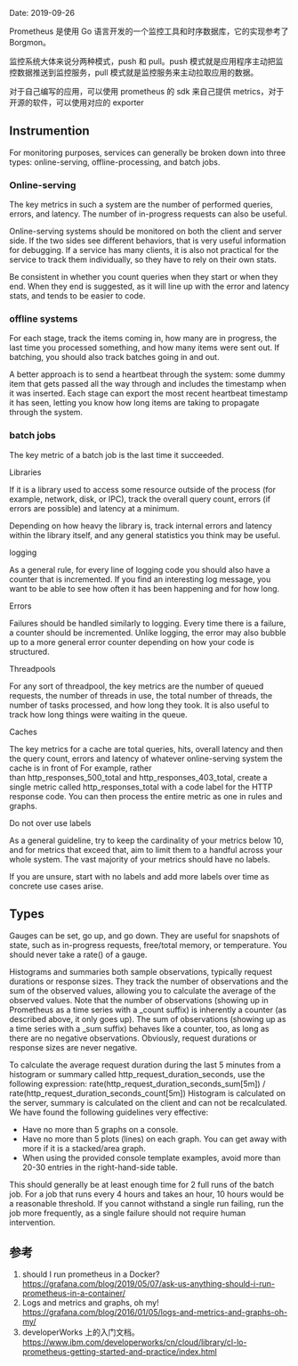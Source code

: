 Date: 2019-09-26


Prometheus 是使用 Go 语言开发的一个监控工具和时序数据库，它的实现参考了 Borgmon。

监控系统大体来说分两种模式，push 和 pull。push 模式就是应用程序主动把监控数据推送到监控服务，pull 模式就是监控服务来主动拉取应用的数据。

对于自己编写的应用，可以使用 prometheus 的 sdk 来自己提供 metrics，对于开源的软件，可以使用对应的 exporter


## Instrumention

For monitoring purposes, services can generally be broken down into three types: online-serving, offline-processing, and batch jobs.

### Online-serving

The key metrics in such a system are the number of performed queries, errors, and latency. The number of in-progress requests can also be useful.

Online-serving systems should be monitored on both the client and server side. If the two sides see different behaviors, that is very useful information for debugging. If a service has many clients, it is also not practical for the service to track them individually, so they have to rely on their own stats.

Be consistent in whether you count queries when they start or when they end. When they end is suggested, as it will line up with the error and latency stats, and tends to be easier to code.

### offline systems

For each stage, track the items coming in, how many are in progress, the last time you processed something, and how many items were sent out. If batching, you should also track batches going in and out.

A better approach is to send a heartbeat through the system: some dummy item that gets passed all the way through and includes the timestamp when it was inserted. Each stage can export the most recent heartbeat timestamp it has seen, letting you know how long items are taking to propagate through the system.

### batch jobs

The key metric of a batch job is the last time it succeeded.

Libraries

If it is a library used to access some resource outside of the process (for example, network, disk, or IPC), track the overall query count, errors (if errors are possible) and latency at a minimum.

Depending on how heavy the library is, track internal errors and latency within the library itself, and any general statistics you think may be useful.

logging

As a general rule, for every line of logging code you should also have a counter that is incremented. If you find an interesting log message, you want to be able to see how often it has been happening and for how long.

Errors

Failures should be handled similarly to logging. Every time there is a failure, a counter should be incremented. Unlike logging, the error may also bubble up to a more general error counter depending on how your code is structured.

Threadpools

For any sort of threadpool, the key metrics are the number of queued requests, the number of threads in use, the total number of threads, the number of tasks processed, and how long they took. It is also useful to track how long things were waiting in the queue.

Caches

The key metrics for a cache are total queries, hits, overall latency and then the query count, errors and latency of whatever online-serving system the cache is in front of
For example, rather than http_responses_500_total and http_responses_403_total, create a single metric called http_responses_total with a code label for the HTTP response code. You can then process the entire metric as one in rules and graphs.

Do not over use labels

As a general guideline, try to keep the cardinality of your metrics below 10, and for metrics that exceed that, aim to limit them to a handful across your whole system. The vast majority of your metrics should have no labels.

If you are unsure, start with no labels and add more labels over time as concrete use cases arise.


## Types

Gauges can be set, go up, and go down. They are useful for snapshots of state, such as in-progress requests, free/total memory, or temperature. You should never take a rate() of a gauge.

Histograms and summaries both sample observations, typically request durations or response sizes. They track the number of observations and the sum of the observed values, allowing you to calculate the average of the observed values. Note that the number of observations (showing up in Prometheus as a time series with a _count suffix) is inherently a counter (as described above, it only goes up). The sum of observations (showing up as a time series with a _sum suffix) behaves like a counter, too, as long as there are no negative observations. Obviously, request durations or response sizes are never negative.


To calculate the average request duration during the last 5 minutes from a histogram or summary called http_request_duration_seconds, use the following expression:
  rate(http_request_duration_seconds_sum[5m])
/
  rate(http_request_duration_seconds_count[5m])
Histogram is calculated on the server, summary is calculated on the client and can not be recalculated.
We have found the following guidelines very effective:

- Have no more than 5 graphs on a console.
- Have no more than 5 plots (lines) on each graph. You can get away with more if it is a stacked/area graph.
- When using the provided console template examples, avoid more than 20-30 entries in the right-hand-side table.

This should generally be at least enough time for 2 full runs of the batch job. For a job that runs every 4 hours and takes an hour, 10 hours would be a reasonable threshold. If you cannot withstand a single run failing, run the job more frequently, as a single failure should not require human intervention.

## 参考

1. should I run prometheus in a Docker? https://grafana.com/blog/2019/05/07/ask-us-anything-should-i-run-prometheus-in-a-container/
2. Logs and metrics and graphs, oh my! https://grafana.com/blog/2016/01/05/logs-and-metrics-and-graphs-oh-my/
3. developerWorks 上的入门文档。https://www.ibm.com/developerworks/cn/cloud/library/cl-lo-prometheus-getting-started-and-practice/index.html